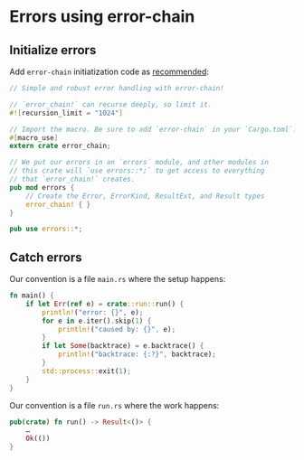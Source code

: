 # Errors using error-chain


## Initialize errors

Add `error-chain` initiatization code as [recommended](https://brson.github.io/2016/11/30/starting-with-error-chain):

```rust
// Simple and robust error handling with error-chain!

// `error_chain!` can recurse deeply, so limit it.
#![recursion_limit = "1024"]

// Import the macro. Be sure to add `error-chain` in your `Cargo.toml`.
#[macro_use]
extern crate error_chain;

// We put our errors in an `errors` module, and other modules in
// this crate will `use errors::*;` to get access to everything
// that `error_chain!` creates.
pub mod errors {
    // Create the Error, ErrorKind, ResultExt, and Result types
    error_chain! { }
}

pub use errors::*;
```


## Catch errors

Our convention is a file `main.rs` where the setup happens:

```rust
fn main() {
    if let Err(ref e) = crate::run::run() {
        println!("error: {}", e);
        for e in e.iter().skip(1) {
            println!("caused by: {}", e);
        }
        if let Some(backtrace) = e.backtrace() {
            println!("backtrace: {:?}", backtrace);
        }
        std::process::exit(1);
    }
}
```

Our convention is a file `run.rs` where the work happens:

```rust
pub(crate) fn run() -> Result<()> {
    …
    Ok(())
}
```
